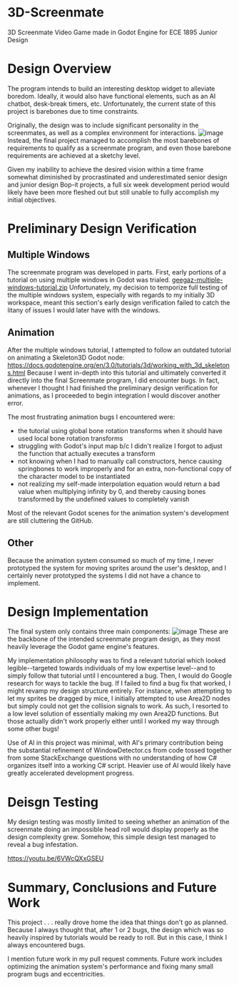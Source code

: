 # 3D-Screenmate
3D Screenmate Video Game made in Godot Engine for ECE 1895 Junior Design

# Design Overview
The program intends to build an interesting desktop widget to alleviate boredom. Ideally, it would also have functional elements, such as an AI chatbot, desk-break timers, etc. Unfortunately, the current state of this project is barebones due to time constraints.

Originally, the design was to include significant personality in the screenmates, as well as a complex environment for interactions.
![image](https://github.com/user-attachments/assets/68139be8-ebb7-4fbe-8c33-11ad433fa7d9)
Instead, the final project managed to accomplish the most barebones of requirements to qualify as a screenmate program, and even those barebone requirements are achieved at a sketchy level.

Given my inability to achieve the desired vision within a time frame somewhat diminished by procrastinated and underestimated senior design and junior design Bop-it projects, a full six week development period would likely have been more fleshed out but still unable to fully accomplish my initial objectives.

# Preliminary Design Verification
## Multiple Windows
The screenmate program was developed in parts. First, early portions of a tutorial on using multiple windows in Godot was trialed.
[geegaz-multiple-windows-tutorial.zip](https://github.com/user-attachments/files/20025941/geegaz-multiple-windows-tutorial.zip)
Unfortunately, my decision to temporize full testing of the multiple windows system, especially with regards to my initially 3D workspace, meant this section's early design verification failed to catch the litany of issues I would later have with the windows.

## Animation
After the multiple windows tutorial, I attempted to follow an outdated tutorial on animating a Skeleton3D Godot node:
https://docs.godotengine.org/en/3.0/tutorials/3d/working_with_3d_skeletons.html
Because I went in-depth into this tutorial and ultimately converted it directly into the final Screenmate program, I did encounter bugs. In fact, whenever I thought I had finished the preliminary design verification for animations, as I proceeded to begin integration I would discover another error.

The most frustrating animation bugs I encountered were:
* the tutorial using global bone rotation transforms when it should have used local bone rotation transforms
* struggling with Godot's input map b/c I didn't realize I forgot to adjust the function that actually executes a transform
* not knowing when I had to manually call constructors, hence causing springbones to work improperly and for an extra, non-functional copy of the character model to be instantiated
* not realizing my self-made interpolation equation would return a bad value when multiplying infinity by 0, and thereby causing bones transformed by the undefined values to completely vanish

Most of the relevant Godot scenes for the animation system's development are still cluttering the GitHub.

## Other
Because the animation system consumed so much of my time, I never prototyped the system for moving sprites around the user's desktop, and I certainly never prototyped the systems I did not have a chance to implement.

# Design Implementation
The final system only contains three main components:
![image](https://github.com/user-attachments/assets/9dfb6d53-07a4-4ced-a00f-d0fb3b69d9c7)
These are the backbone of the intended screenmate program design, as they most heavily leverage the Godot game engine's features.

My implementation philosophy was to find a relevant tutorial which looked legible--targeted towards individuals of my low expertise level--and to simply follow that tutorial until I encountered a bug. Then, I would do Google research for ways to tackle the bug. If I failed to find a bug fix that worked, I might revamp my design structure entirely. For instance, when attempting to let my sprites be dragged by mice, I initially attempted to use Area2D nodes but simply could not get the collision signals to work. As such, I resorted to a low level solution of essentially making my own Area2D functions. But those actually didn't work properly either until I worked my way through some other bugs!

Use of AI in this project was minimal, with AI's primary contribution being the substantial refinement of WindowDetector.cs from code tossed together from some StackExchange questions with no understanding of how C# organizes itself into a working C# script. Heavier use of AI would likely have greatly accelerated development progress.

# Deisgn Testing
My design testing was mostly limited to seeing whether an animation of the screenmate doing an impossible head roll would display properly as the design complexity grew. Somehow, this simple design test managed to reveal a bug infestation.

https://youtu.be/6VWcQXxGSEU

# Summary, Conclusions and Future Work
This project . . . really drove home the idea that things don't go as planned. Because I always thought that, after 1 or 2 bugs, the design which was so heavily inspired by tutorials would be ready to roll. But in this case, I think I always encountered bugs.

I mention future work in my pull request comments. Future work includes optimizing the animation system's performance and fixing many small program bugs and eccentricities.
